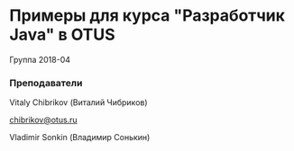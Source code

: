 ﻿# Примеры для курса "Разработчик Java" в OTUS

Группа 2018-04

### Преподаватели
Vitaly Chibrikov (Виталий Чибриков)

chibrikov@otus.ru

Vladimir Sonkin (Владимир Сонькин)


